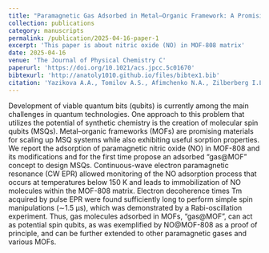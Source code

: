 ```yaml
---
title: "Paramagnetic Gas Adsorbed in Metal–Organic Framework: A Promising Platform for Spin Qubits Design"
collection: publications
category: manuscripts
permalink: /publication/2025-04-16-paper-1
excerpt: 'This paper is about nitric oxide (NO) in MOF-808 matrix'
date: 2025-04-16
venue: 'The Journal of Physical Chemistry C'
paperurl: 'https://doi.org/10.1021/acs.jpcc.5c01670'
bibtexurl: 'http://anatoly1010.github.io/files/bibtex1.bib'
citation: 'Yazikova A.A., Tomilov A.S., Afimchenko N.A., Zilberberg I.L., Melnikov A.R., Smirnova K.A., Poryvaev A.S., Fedin M.V. &quot;Paramagnetic Gas Adsorbed in Metal–Organic Framework: A Promising Platform for Spin Qubits Design.&quot; <i>J. Phys. Chem. C</i>. 2025. 129(17). P. 8455-8463.'
---
```

Development of viable quantum bits (qubits) is currently among the main challenges in quantum technologies. One approach to this problem that utilizes the potential of synthetic chemistry is the creation of molecular spin qubits (MSQs). Metal–organic frameworks (MOFs) are promising materials for scaling up MSQ systems while also exhibiting useful sorption properties. We report the adsorption of paramagnetic nitric oxide (NO) in MOF-808 and its modifications and for the first time propose an adsorbed “gas@MOF” concept to design MSQs. Continuous-wave electron paramagnetic resonance (CW EPR) allowed monitoring of the NO adsorption process that occurs at temperatures below 150 K and leads to immobilization of NO molecules within the MOF-808 matrix. Electron decoherence times Tm acquired by pulse EPR were found sufficiently long to perform simple spin manipulations (∼1.5 μs), which was demonstrated by a Rabi-oscillation experiment. Thus, gas molecules adsorbed in MOFs, “gas@MOF”, can act as potential spin qubits, as was exemplified by NO@MOF-808 as a proof of principle, and can be further extended to other paramagnetic gases and various MOFs.
